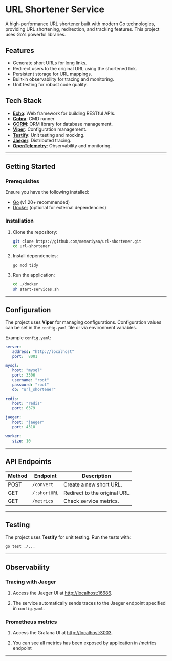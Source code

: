 
# URL Shortener Service

A high-performance URL shortener built with modern Go technologies, providing URL shortening, redirection, and tracking features. This project uses Go's powerful libraries.

## Features

- Generate short URLs for long links.
- Redirect users to the original URL using the shortened link.
- Persistent storage for URL mappings.
- Built-in observability for tracing and monitoring.
- Unit testing for robust code quality.

## Tech Stack

- **[Echo](https://echo.labstack.com/)**: Web framework for building RESTful APIs.
- **[Cobra](https://github.com/spf13/cobra)**: CMD runner
- **[GORM](https://gorm.io/)**: ORM library for database management.
- **[Viper](https://github.com/spf13/viper)**: Configuration management.
- **[Testify](https://github.com/stretchr/testify)**: Unit testing and mocking.
- **[Jaeger](https://www.jaegertracing.io/)**: Distributed tracing.
- **[OpenTelemetry](https://opentelemetry.io/)**: Observability and monitoring.

---

## Getting Started

### Prerequisites

Ensure you have the following installed:

- [Go](https://golang.org/) (v1.20+ recommended)
- [Docker](https://www.docker.com/) (optional for external dependencies)

### Installation

1. Clone the repository:

   ```bash
   git clone https://github.com/memariyan/url-shortener.git
   cd url-shortener
   ```

2. Install dependencies:

   ```bash
   go mod tidy
   ```

3. Run the application:

   ```bash
   cd ./docker
   sh start-services.sh
   ```

---

## Configuration

The project uses **Viper** for managing configurations. Configuration values can be set in the `config.yaml` file or via environment variables.

Example `config.yaml`:

```yaml
server:
   address: "http://localhost"
   port:  8001

mysql:
   host: "mysql"
   port: 3306
   username: "root"
   password: "root"
   db: "url_shortener"

redis:
   host: "redis"
   port: 6379

jaeger:
   host: "jaeger"
   port: 4318

worker:
   size: 10
```

---

## API Endpoints

| Method | Endpoint     | Description                  |
|--------|--------------|------------------------------|
| POST   | `/convert`   | Create a new short URL.      |
| GET    | `/:shortURL` | Redirect to the original URL |
| GET    | `/metrics`   | Check service metrics.       |

---

## Testing

The project uses **Testify** for unit testing. Run the tests with:

```bash
go test ./...
```

---

## Observability

### Tracing with Jaeger

1. Access the Jaeger UI at [http://localhost:16686](http://localhost:16686).

2. The service automatically sends traces to the Jaeger endpoint specified in `config.yaml`.

### Prometheus metrics

1. Access the Grafana UI at [http://localhost:3003](http://localhost:3003).

2. You can see all metrics has been exposed by application in /metrics endpoint

---
